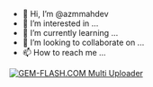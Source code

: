 - 👋 Hi, I’m @azmmahdev
- 👀 I’m interested in ...
- 🌱 I’m currently learning ...
- 💞️ I’m looking to collaborate on ...
- 📫 How to reach me ...

<!---
azmmahdev/azmmahdev is a ✨ special ✨ repository because its `README.md` (this file) appears on your GitHub profile.
You can click the Preview link to take a look at your changes.
--->



<a href="https://img.gem-flash.com/"><img src="https://img.gem-flash.com/images/42710177089692304591.jpg" border="0" alt="GEM-FLASH.COM Multi Uploader" /></a>
